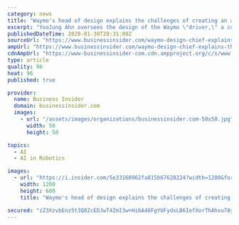```yaml
---
category: news
title: "Waymo's head of design explains the challenges of creating an autonomous robot 'driver'"
excerpt: "YooJung Ahn oversees the design of the Waymo \"driver,\" a complicated merger of hardware, software, and user experiences."
publishedDateTime: 2020-01-30T20:31:00Z
sourceUrl: "https://www.businessinsider.com/waymo-design-chief-explains-the-challenges-of-creating-robot-driver-2020-1"
ampUrl: "https://www.businessinsider.com/waymo-design-chief-explains-the-challenges-of-creating-robot-driver-2020-1?amp"
cdnAmpUrl: "https://www-businessinsider-com.cdn.ampproject.org/c/s/www.businessinsider.com/waymo-design-chief-explains-the-challenges-of-creating-robot-driver-2020-1?amp"
type: article
quality: 96
heat: 96
published: true

provider:
  name: Business Insider
  domain: businessinsider.com
  images:
    - url: "/assets/images/organizations/businessinsider.com-50x50.jpg"
      width: 50
      height: 50

topics:
  - AI
  - AI in Robotics

images:
  - url: "https://i.insider.com/5e33160962fa815b67628224?width=1200&format=jpeg"
    width: 1200
    height: 600
    title: "Waymo's head of design explains the challenges of creating an autonomous robot 'driver'"

secured: "zZ3XzvbEnz5t3Q8ZcEDJwT4ZmI3w+Hi6A46FgYUFydxLB6IefXorThAhxu78yR2rT0EyMJ81ouZ4ixTMt6tu/EkkEuMzujDRKxpawWqE4mHw0PPlxKkwPX6vit7IIu1HifMcK6PXC8TYMev8P8vm5MXX5lDvhpNsyYUs3ZJvbSus2LD3SRGcc08Zxx9DX6wQieTGwwQQhBb18az2OtNHYm28XhCpGQgnPk+mKPef2/23YUyBBBc98lYNMSFImvfUaQxeL+Y/52T/Riy04VQSqIe0HMca4FBCH2cnqocG+gKjspcL0F70Sqfjddxfu9B43hZHzTe6+y2MXjDBlY4ls9/FvvFUv5LmJAFWz7jWKI8Oo51UVMCBCOj2qyRZ1/uNFLc9FJMgKdz9irbgNwPbB1si/KAvMO9tVAThrxRUMxqD4p9kGQMz9bnngA0H+VyDwzLYeaPhlbrFc1TRwiw0zcloIURfuNKzlcabdnzWBfc=;twcTINAHL+OAg6wTMXzd6A=="
---
```


